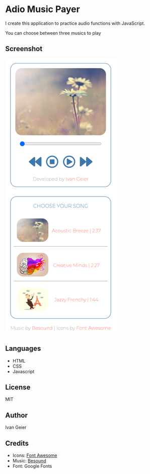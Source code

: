 # Adio Music Payer

I create this application to practice audio functions with JavaScript.

You can choose between three musics to play

## Screenshot

![alt text](https://github.com/ivangeier/AudioPlayer/blob/master/Assets/Screenshot/Audio%20Player.png)

## Languages

* HTML
* CSS
* Javascript

## License

MIT

## Author

Ivan Geier

## Credits

* Icons: [Font Awesome](https://fontawesome.com/)
* Music:  [Besound](https://www.bensound.com)
* Font: Google Fonts

